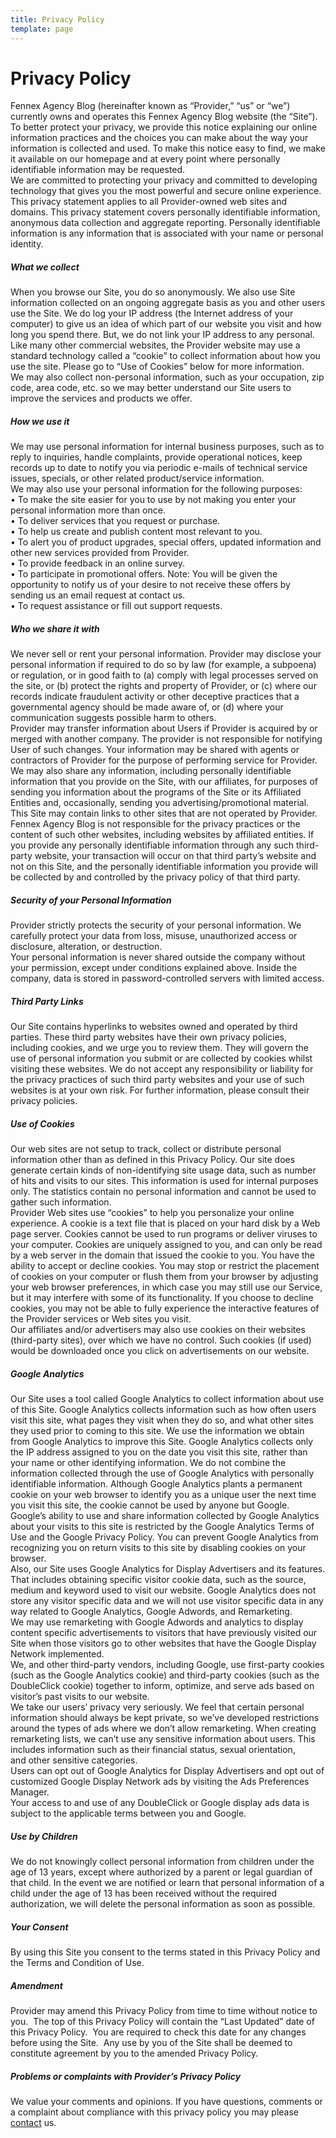 ```yaml
---
title: Privacy Policy
template: page
---
```

Privacy Policy
==============

Fennex Agency Blog (hereinafter known as “Provider,” “us” or “we”) currently owns and operates this Fennex Agency Blog website (the “Site”).  To better protect your privacy, we provide this notice explaining our online information practices and the choices you can make about the way your information is collected and used. To make this notice easy to find, we make it available on our homepage and at every point where personally identifiable information may be requested.  
We are committed to protecting your privacy and committed to developing technology that gives you the most powerful and secure online experience.  
This privacy statement applies to all Provider-owned web sites and domains. This privacy statement covers personally identifiable information, anonymous data collection and aggregate reporting. Personally identifiable information is any information that is associated with your name or personal identity.

##### What we collect

When you browse our Site, you do so anonymously. We also use Site information collected on an ongoing aggregate basis as you and other users use the Site. We do log your IP address (the Internet address of your computer) to give us an idea of which part of our website you visit and how long you spend there. But, we do not link your IP address to any personal. Like many other commercial websites, the Provider website may use a standard technology called a “cookie” to collect information about how you use the site. Please go to “Use of Cookies” below for more information.  
We may also collect non-personal information, such as your occupation, zip code, area code, etc. so we may better understand our Site users to improve the services and products we offer.

##### How we use it

We may use personal information for internal business purposes, such as to reply to inquiries, handle complaints, provide operational notices, keep records up to date to notify you via periodic e-mails of technical service issues, specials, or other related product/service information.  
We may also use your personal information for the following purposes:  
• To make the site easier for you to use by not making you enter your personal information more than once.  
• To deliver services that you request or purchase.  
• To help us create and publish content most relevant to you.  
• To alert you of product upgrades, special offers, updated information and other new services provided from Provider.  
• To provide feedback in an online survey.  
• To participate in promotional offers. Note: You will be given the opportunity to notify us of your desire to not receive these offers by sending us an email request at contact us.  
• To request assistance or fill out support requests.

##### Who we share it with

We never sell or rent your personal information. Provider may disclose your personal information if required to do so by law (for example, a subpoena) or regulation, or in good faith to (a) comply with legal processes served on the site, or (b) protect the rights and property of Provider, or (c) where our records indicate fraudulent activity or other deceptive practices that a governmental agency should be made aware of, or (d) where your communication suggests possible harm to others.  
Provider may transfer information about Users if Provider is acquired by or merged with another company. The provider is not responsible for notifying User of such changes. Your information may be shared with agents or contractors of Provider for the purpose of performing service for Provider.  
We may also share any information, including personally identifiable information that you provide on the Site, with our affiliates, for purposes of sending you information about the programs of the Site or its Affiliated Entities and, occasionally, sending you advertising/promotional material.  
This Site may contain links to other sites that are not operated by Provider. Fennex Agency Blog is not responsible for the privacy practices or the content of such other websites, including websites by affiliated entities. If you provide any personally identifiable information through any such third-party website, your transaction will occur on that third party’s website and not on this Site, and the personally identifiable information you provide will be collected by and controlled by the privacy policy of that third party.

##### Security of your Personal Information

Provider strictly protects the security of your personal information. We carefully protect your data from loss, misuse, unauthorized access or disclosure, alteration, or destruction.  
Your personal information is never shared outside the company without your permission, except under conditions explained above. Inside the company, data is stored in password-controlled servers with limited access.

##### Third Party Links

Our Site contains hyperlinks to websites owned and operated by third parties. These third party websites have their own privacy policies, including cookies, and we urge you to review them. They will govern the use of personal information you submit or are collected by cookies whilst visiting these websites. We do not accept any responsibility or liability for the privacy practices of such third party websites and your use of such websites is at your own risk. For further information, please consult their privacy policies.

##### Use of Cookies

Our web sites are not setup to track, collect or distribute personal information other than as defined in this Privacy Policy. Our site does generate certain kinds of non-identifying site usage data, such as number of hits and visits to our sites. This information is used for internal purposes only. The statistics contain no personal information and cannot be used to gather such information.  
Provider Web sites use “cookies” to help you personalize your online experience. A cookie is a text file that is placed on your hard disk by a Web page server. Cookies cannot be used to run programs or deliver viruses to your computer. Cookies are uniquely assigned to you, and can only be read by a web server in the domain that issued the cookie to you. You have the ability to accept or decline cookies. You may stop or restrict the placement of cookies on your computer or flush them from your browser by adjusting your web browser preferences, in which case you may still use our Service, but it may interfere with some of its functionality. If you choose to decline cookies, you may not be able to fully experience the interactive features of the Provider services or Web sites you visit.  
Our affiliates and/or advertisers may also use cookies on their websites (third-party sites), over which we have no control. Such cookies (if used) would be downloaded once you click on advertisements on our website.

##### Google Analytics

Our Site uses a tool called Google Analytics to collect information about use of this Site. Google Analytics collects information such as how often users visit this site, what pages they visit when they do so, and what other sites they used prior to coming to this site. We use the information we obtain from Google Analytics to improve this Site. Google Analytics collects only the IP address assigned to you on the date you visit this site, rather than your name or other identifying information. We do not combine the information collected through the use of Google Analytics with personally identifiable information. Although Google Analytics plants a permanent cookie on your web browser to identify you as a unique user the next time you visit this site, the cookie cannot be used by anyone but Google. Google’s ability to use and share information collected by Google Analytics about your visits to this site is restricted by the Google Analytics Terms of Use and the Google Privacy Policy. You can prevent Google Analytics from recognizing you on return visits to this site by disabling cookies on your browser.  
Also, our Site uses Google Analytics for Display Advertisers and its features. That includes obtaining specific visitor cookie data, such as the source, medium and keyword used to visit our website. Google Analytics does not store any visitor specific data and we will not use visitor specific data in any way related to Google Analytics, Google Adwords, and Remarketing.  
We may use remarketing with Google Adwords and analytics to display content specific advertisements to visitors that have previously visited our Site when those visitors go to other websites that have the Google Display Network implemented.  
We, and other third-party vendors, including Google, use first-party cookies (such as the Google Analytics cookie) and third-party cookies (such as the DoubleClick cookie) together to inform, optimize, and serve ads based on visitor’s past visits to our website.  
We take our users’ privacy very seriously. We feel that certain personal information should always be kept private, so we’ve developed restrictions around the types of ads where we don’t allow remarketing. When creating remarketing lists, we can’t use any sensitive information about users. This includes information such as their financial status, sexual orientation, and other sensitive categories.  
Users can opt out of Google Analytics for Display Advertisers and opt out of customized Google Display Network ads by visiting the Ads Preferences Manager.  
Your access to and use of any DoubleClick or Google display ads data is subject to the applicable terms between you and Google.

##### Use by Children

We do not knowingly collect personal information from children under the age of 13 years, except where authorized by a parent or legal guardian of that child. In the event we are notified or learn that personal information of a child under the age of 13 has been received without the required authorization, we will delete the personal information as soon as possible.

##### Your Consent

By using this Site you consent to the terms stated in this Privacy Policy and the Terms and Condition of Use.

##### Amendment

Provider may amend this Privacy Policy from time to time without notice to you.  The top of this Privacy Policy will contain the “Last Updated” date of this Privacy Policy.  You are required to check this date for any changes before using the Site.  Any use by you of the Site shall be deemed to constitute agreement by you to the amended Privacy Policy.

##### Problems or complaints with Provider’s Privacy Policy

We value your comments and opinions. If you have questions, comments or a complaint about compliance with this privacy policy you may please [contact](https://blog.fennex.agency/contact/) us.

